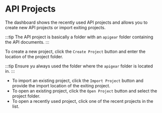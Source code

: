 # API Projects

The dashboard shows the recently used API projects and allows you to create new API projects or import exiting projects.

:::tip
The API project is basically a folder with an `apigear` folder containing the API documents.
:::

To create a new project, click the `Create Project` button and enter the location of the project folder.

:::tip
Ensure yu always used the folder where the `apigear` folder is located in.
:::

- To import an existing project, click the `Import Project` button and provide the import location of the exiting project.
- To open an existing project, click the `Open Project` button and select the project folder.
- To open a recently used project, click one of the recent projects in the list.
